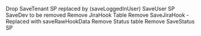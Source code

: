 Drop SaveTenant SP replaced by (saveLoggedInUser) SaveUser
SP SaveDev to be removed
Remove JiraHook Table
Remove SaveJiraHook - Replaced with saveRawHookData
Remove Status table
Remove SaveStatus SP
